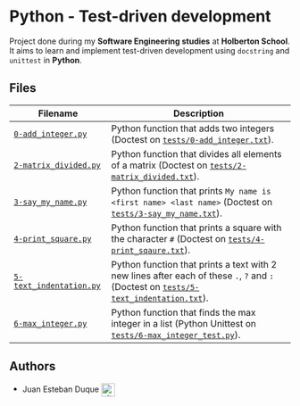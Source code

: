 # Python - Test-driven development

Project done during my **Software Engineering studies** at **Holberton School**. It aims to learn and implement test-driven development using `docstring` and `unittest` in **Python**.


## Files
| Filename | Description |
| -------- | ----------- |
| [`0-add_integer.py`](./0-add_integer.py) | Python function that adds two integers (Doctest on [`tests/0-add_integer.txt`](./tests/0-add_integer.txt)). |
| [`2-matrix_divided.py`](./2-matrix_divided.py) | Python function that divides all elements of a matrix (Doctest on [`tests/2-matrix_divided.txt`](./tests/2-matrix_divided.txt)). |
| [`3-say_my_name.py`](./3-say_my_name.py) | Python function that prints `My name is <first name> <last name>` (Doctest on [`tests/3-say_my_name.txt`](./tests/3-say_my_name.txt)). |
| [`4-print_square.py`](./4-print_square.py) | Python function that prints a square with the character `#` (Doctest on [`tests/4-print_sqaure.txt`](./tests/4-print_square.txt)). |
| [`5-text_indentation.py`](./5-text_indentation.py) | Python function that prints a text with 2 new lines after each of these `.`, `?` and `:` (Doctest on [`tests/5-text_indentation.txt`](./tests/5-text_indentation.txt)). |
| [`6-max_integer.py`](./6-max_integer.py) | Python function that finds the max integer in a list (Python Unittest on [`tests/6-max_integer_test.py`](./tests/6-max_integer_test.py)). |

## Authors

* Juan Esteban Duque <a href="https://github.com/Juanesduque1" rel="nofollow"><img align="center" alt="github" src="https://www.vectorlogo.zone/logos/github/github-tile.svg" height="24" /></a>
